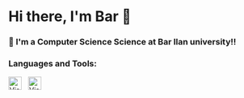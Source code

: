 # Hi there, I'm Bar 👋 


### 🌱 I'm a Computer Science Science at Bar Ilan university!!


### Languages and Tools:

<img align="left" alt="Visual Studio Code" width="26px" src="https://cdn.jsdelivr.net/gh/devicons/devicon/icons/vscode/vscode-original.svg" style="padding-right:10px;" />
<img align="left" alt="Visual Studio Code" width="26px" src="https://upload.wikimedia.org/wikipedia/commons/1/18/C_Programming_Language.svg" style="padding-right:10px;" />
